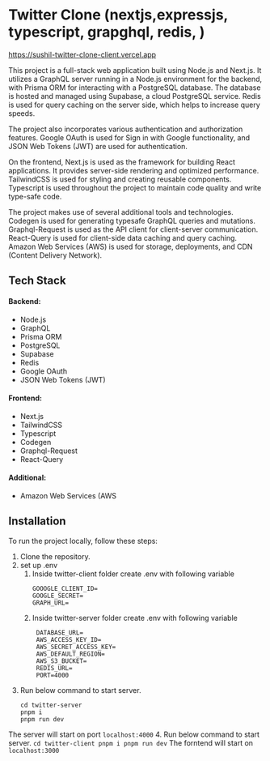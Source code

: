 # Twitter Clone (nextjs,expressjs, typescript, grapghql, redis, )

https://sushil-twitter-clone-client.vercel.app

This project is a full-stack web application built using Node.js and Next.js. It utilizes a GraphQL server running in a Node.js environment for the backend, with Prisma ORM for interacting with a PostgreSQL database. The database is hosted and managed using Supabase, a cloud PostgreSQL service. Redis is used for query caching on the server side, which helps to increase query speeds.

The project also incorporates various authentication and authorization features. Google OAuth is used for Sign in with Google functionality, and JSON Web Tokens (JWT) are used for authentication.

On the frontend, Next.js is used as the framework for building React applications. It provides server-side rendering and optimized performance. TailwindCSS is used for styling and creating reusable components. Typescript is used throughout the project to maintain code quality and write type-safe code.

The project makes use of several additional tools and technologies. Codegen is used for generating typesafe GraphQL queries and mutations. Graphql-Request is used as the API client for client-server communication. React-Query is used for client-side data caching and query caching. Amazon Web Services (AWS) is used for storage, deployments, and CDN (Content Delivery Network).


## Tech Stack
#### Backend:
  - Node.js
  - GraphQL
  - Prisma ORM
  - PostgreSQL
  - Supabase
  - Redis
  - Google OAuth
  - JSON Web Tokens (JWT)
#### Frontend:
  - Next.js
  - TailwindCSS
  - Typescript
  - Codegen
  - Graphql-Request
  - React-Query
#### Additional:
  - Amazon Web Services (AWS

## Installation

To run the project locally, follow these steps:

1. Clone the repository.
2. set up .env
    1. Inside twitter-client folder create .env with following variable
       ```
       GOOOGLE_CLIENT_ID=
       GOOGLE_SECRET=
       GRAPH_URL=
       ```
    2. Inside twitter-server folder create .env with following variable
       ```
        DATABASE_URL=
        AWS_ACCESS_KEY_ID=
        AWS_SECRET_ACCESS_KEY=
        AWS_DEFAULT_REGION=
        AWS_S3_BUCKET=
        REDIS_URL=
        PORT=4000
       ```
3. Run below command to start server.
    ```
    cd twitter-server
    pnpm i
    pnpm run dev
    ```
  The server will start on port `localhost:4000` 
4. Run below command to start server.
    ```
    cd twitter-client
    pnpm i
    pnpm run dev
    ```
  The forntend will start on `localhost:3000` 
